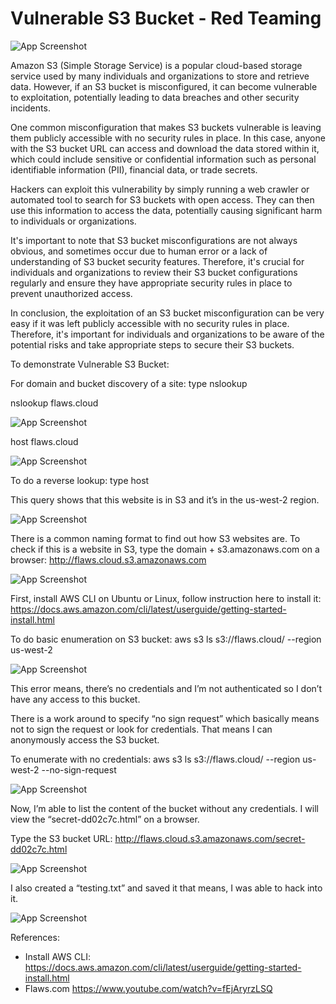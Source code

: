 
# Vulnerable S3 Bucket - Red Teaming

![App Screenshot](https://drive.google.com/uc?export=view&id=1uSG8jeENF6hlHk_NIquqs4UNQrFdx7_M)


Amazon S3 (Simple Storage Service) is a popular cloud-based storage service used by many individuals and organizations to store and retrieve data. However, if an S3 bucket is misconfigured, it can become vulnerable to exploitation, potentially leading to data breaches and other security incidents.

One common misconfiguration that makes S3 buckets vulnerable is leaving them publicly accessible with no security rules in place. In this case, anyone with the S3 bucket URL can access and download the data stored within it, which could include sensitive or confidential information such as personal identifiable information (PII), financial data, or trade secrets.

Hackers can exploit this vulnerability by simply running a web crawler or automated tool to search for S3 buckets with open access. They can then use this information to access the data, potentially causing significant harm to individuals or organizations.

It's important to note that S3 bucket misconfigurations are not always obvious, and sometimes occur due to human error or a lack of understanding of S3 bucket security features. Therefore, it's crucial for individuals and organizations to review their S3 bucket configurations regularly and ensure they have appropriate security rules in place to prevent unauthorized access.

In conclusion, the exploitation of an S3 bucket misconfiguration can be very easy if it was left publicly accessible with no security rules in place. Therefore, it's important for individuals and organizations to be aware of the potential risks and take appropriate steps to secure their S3 buckets.

To demonstrate Vulnerable S3 Bucket:

For domain and bucket discovery of a site: type nslookup <sitename>

nslookup flaws.cloud
  
![App Screenshot](https://drive.google.com/uc?export=view&id=1BVRVQ6qhRjdTM5wtDdQuYGtsuZkX5Yn7)


host flaws.cloud
  
![App Screenshot](https://drive.google.com/uc?export=view&id=1Hofov-ZiaDDwiSNh9srE1rpQNVhv2w2j)


To do a reverse lookup: type host <ipaddress>

This query shows that this website is in S3 and it’s in the us-west-2 region.
  
![App Screenshot](https://drive.google.com/uc?export=view&id=1BK7Y5ZQa0yWDApfODoRZB1TyMqQ3ubkD)


There is a common naming format to find out how S3 websites are. To check if this is a website in S3, type the domain + s3.amazonaws.com on a browser: 
http://flaws.cloud.s3.amazonaws.com

  
![App Screenshot](https://drive.google.com/uc?export=view&id=1_EUuiDCxxDw-PLgcsMnUgZ1Bnr8jn7nO)


First, install AWS CLI on Ubuntu or Linux, follow instruction here to install it: https://docs.aws.amazon.com/cli/latest/userguide/getting-started-install.html

To do basic enumeration on S3 bucket:
aws s3 ls s3://flaws.cloud/ --region us-west-2

![App Screenshot](https://drive.google.com/uc?export=view&id=1L6eDRP1LPnIL-EbGSdBoVhd3IKJ9vjTh)


This error means, there’s no credentials and I’m not authenticated so I don’t have any access to this bucket. 

There is a work around to specify “no sign request” which basically means not to sign the request or look for credentials. That means I can anonymously access the S3 bucket.

To enumerate with no credentials:
aws s3 ls s3://flaws.cloud/ --region us-west-2 --no-sign-request

![App Screenshot](https://drive.google.com/uc?export=view&id=1Z9UK97oVHBl_KizkVHTXHbUIxJLMVF41)


Now, I’m able to list the content of the bucket without any credentials. I will view the “secret-dd02c7c.html” on a browser. 

Type the S3 bucket URL: http://flaws.cloud.s3.amazonaws.com/secret-dd02c7c.html

![App Screenshot](https://drive.google.com/uc?export=view&id=1moMD7WG-4mzn70KxRa-zQP2HWjmhnwwW)


I also created a “testing.txt” and saved it that means, I was able to hack into it.
  

![App Screenshot](https://drive.google.com/uc?export=view&id=1Dx4DtG_YIqJSBwcbkfQixDkTleT8QUh7)


References:

- Install AWS CLI: https://docs.aws.amazon.com/cli/latest/userguide/getting-started-install.html
- Flaws.com https://www.youtube.com/watch?v=fEjAryrzLSQ
